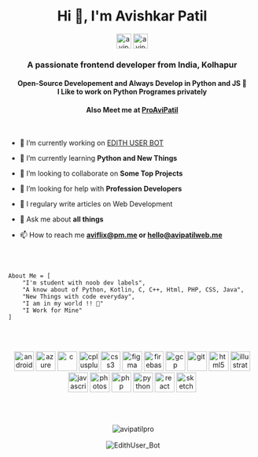<h1 align="center">Hi 👋, I'm Avishkar Patil</h1>

<p align="center">
<a href="https://codepen.io/avipatilpro" target="blank"><img align="center" src="https://cdn.jsdelivr.net/npm/simple-icons@3.0.1/icons/codepen.svg" alt="avipatilpro" height="30" width="30" /></a>
<a href="https://dev.to/avipatilpro" target="blank"><img align="center" src="https://cdn.jsdelivr.net/npm/simple-icons@3.0.1/icons/dev-dot-to.svg" alt="avipatilpro" height="30" width="30" /></a>
</p>

<h3 align="center">A passionate frontend developer from India, Kolhapur</h3>

<h4 align="center">Open-Source Developement and Always Develop in Python and JS 🐍 <br> I Like to work on Python Programes privately</h4>

<h4 align="center">Also Meet me at <a href="https://github.com/proavipatil"><b>ProAviPatil</b></a></h4><br>

- 🔭 I’m currently working on [EDITH USER BOT](https://github.com/avipatilpro/EdithUserBot)

- 🌱 I’m currently learning **Python and New Things**

- 👯 I’m looking to collaborate on **Some Top Projects**

- 🤝 I’m looking for help with **Profession Developers**

- 📝 I regulary write articles on Web Development

- 💬 Ask me about **all things**

- 📫 How to reach me **aviflix@pm.me or hello@avipatilweb.me**

<br><br>

```
About Me = [
    "I'm student with noob dev labels",
    "A know about of Python, Kotlin, C, C++, Html, PHP, CSS, Java",
    "New Things with code everyday",
    "I am in my world !! 💞"
    "I Work for Mine"
]
```
<br><br>

<p align="center"><img src="https://devicons.github.io/devicon/devicon.git/icons/android/android-original-wordmark.svg" alt="android" width="40" height="40"/> <img src="https://www.vectorlogo.zone/logos/microsoft_azure/microsoft_azure-icon.svg" alt="azure" width="40" height="40"/> <img src="https://devicons.github.io/devicon/devicon.git/icons/c/c-original.svg" alt="c" width="40" height="40"/> <img src="https://devicons.github.io/devicon/devicon.git/icons/cplusplus/cplusplus-original.svg" alt="cplusplus" width="40" height="40"/> <img src="https://devicons.github.io/devicon/devicon.git/icons/css3/css3-original-wordmark.svg" alt="css3" width="40" height="40"/> <img src="https://www.vectorlogo.zone/logos/figma/figma-icon.svg" alt="figma" width="40" height="40"/> <img src="https://www.vectorlogo.zone/logos/firebase/firebase-icon.svg" alt="firebase" width="40" height="40"/> <img src="https://www.vectorlogo.zone/logos/google_cloud/google_cloud-icon.svg" alt="gcp" width="40" height="40"/> <img src="https://www.vectorlogo.zone/logos/git-scm/git-scm-icon.svg" alt="git" width="40" height="40"/> <img src="https://devicons.github.io/devicon/devicon.git/icons/html5/html5-original-wordmark.svg" alt="html5" width="40" height="40"/> <img src="https://www.vectorlogo.zone/logos/adobe_illustrator/adobe_illustrator-icon.svg" alt="illustrator" width="40" height="40"/> <img src="https://devicons.github.io/devicon/devicon.git/icons/javascript/javascript-original.svg" alt="javascript" width="40" height="40"/>  <img src="https://devicons.github.io/devicon/devicon.git/icons/photoshop/photoshop-plain.svg" alt="photoshop" width="40" height="40"/> <img src="https://devicons.github.io/devicon/devicon.git/icons/php/php-original.svg" alt="php" width="40" height="40"/> <img src="https://devicons.github.io/devicon/devicon.git/icons/python/python-original.svg" alt="python" width="40" height="40"/> <img src="https://devicons.github.io/devicon/devicon.git/icons/react/react-original-wordmark.svg" alt="react" width="40" height="40"/> <img src="https://www.vectorlogo.zone/logos/sketchapp/sketchapp-icon.svg" alt="sketch" width="40" height="40"/></p>
<br><br>
<p align="center">&nbsp;<img align="center" src="https://github-readme-stats.vercel.app/api?username=avipatilpro&theme=algolia&show_icons=true" alt="avipatilpro"/></p>
<p align="center">&nbsp;<img align="center" src="https://github-readme-stats.vercel.app/api/pin/?username=avipatilpro&theme=algolia&repo=EdithUserBot" alt="EdithUser_Bot"/></p>

